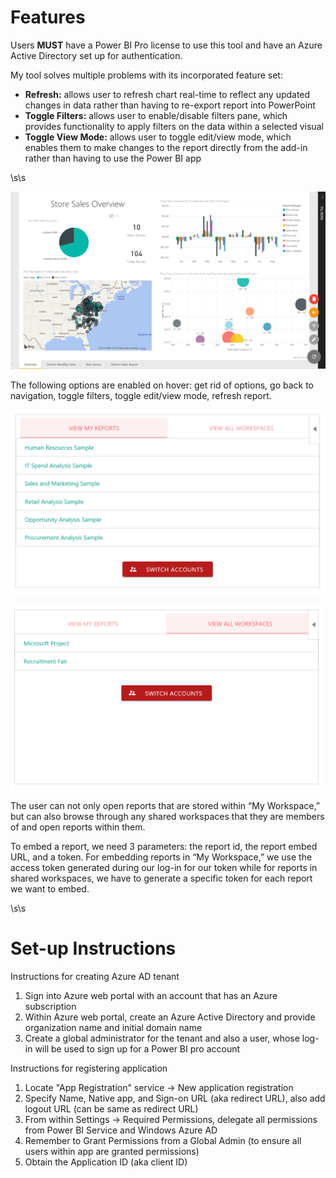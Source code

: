 # Features

Users **MUST** have a Power BI Pro license to use this tool and have an Azure Active Directory set up for authentication.

My tool solves multiple problems with its incorporated feature set: 
-	**Refresh:** allows user to refresh chart real-time to reflect any updated changes in data rather than having to re-export report into PowerPoint 
-	**Toggle Filters:** allows user to enable/disable filters pane, which provides functionality to apply filters on the data within a selected visual
-	**Toggle View Mode:** allows user to toggle edit/view mode, which enables them to make changes to the report directly from the add-in rather than having to use the Power BI app  

\s\s

![Options pane](PowerBIEmbedWeb/options.jpg?raw=true)

The following options are enabled on hover: get rid of options, go back to navigation, toggle filters, toggle edit/view mode, refresh report. 

![My Workspace](PowerBIEmbedWeb/myworkspace.jpg?raw=true)

![Shared Workspaces](PowerBIEmbedWeb/sharedworkspace.jpg?raw=true)  

The user can not only open reports that are stored within “My Workspace,” but can also browse through any shared workspaces that they are members of and open reports within them. 

To embed a report, we need 3 parameters: the report id, the report embed URL, and a token.
For embedding reports in “My Workspace,” we use the access token generated during our log-in for our token while for reports in shared workspaces, we have to generate a specific token for each report we want to embed.   

\s\s

# Set-up Instructions

Instructions for creating Azure AD tenant 
1.	Sign into Azure web portal with an account that has an Azure subscription
2.	Within Azure web portal, create an Azure Active Directory and provide organization name and initial domain name
3.	Create a global administrator for the tenant and also a user, whose log-in will be used to sign up for a Power BI pro account
 
Instructions for registering application
1.	Locate "App Registration" service -> New application registration 
2.	Specify Name, Native app, and Sign-on URL (aka redirect URL), also add logout URL (can be same as redirect URL) 
3.	From within Settings -> Required Permissions, delegate all permissions from Power BI Service and Windows Azure AD
4.	Remember to Grant Permissions from a Global Admin (to ensure all users within app are granted permissions) 
5.	Obtain the Application ID (aka client ID) 
